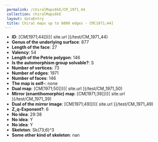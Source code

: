 ```yaml
--- 
 permalink: /chiralMaps6kE/CM_1971_44 
 collection: chiralMaps6kE
 layout: dataEntry
 title: Chiral maps up to 6000 edges - CM[1971;44]
---
```


- **ID**: [CM[1971;44]]({{ site.url }}/test/CM_1971_44)
- **Genus of the underlying surface**: 877
- **Length of the face**: 27
- **Valency**: 54
- **Length of the Petrie polygon**: 146
- **Is the automorphism group solvable?**: S
- **Number of vertices**: 73
- **Number of edges**: 1971
- **Number of faces**: 146
- **The map is self-**: none
- **Dual map**: [CM[1971;50]]({{ site.url }}/test/CM_1971_50)
- **Mirror (enantihomorphic) map**: [CM[1971;39]]({{ site.url }}/test/CM_1971_39)
- **Dual of the mirror image**: [CM[1971;49]]({{ site.url }}/test/CM_1971_49)
- **Z_q-Exponent?**: 6
- **No idea**:  29:38
- **No idea**: Y
- **No idea**: Y
- **Skeleton**: Sk(73;6)^3
- **Some other kind of skeleton**: nan
